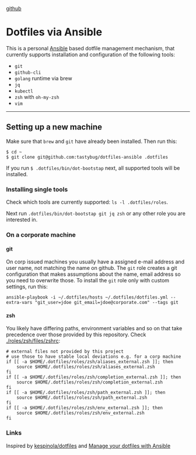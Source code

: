 [github](https://github.com/tastybug/dotfiles-ansible)

# Dotfiles via Ansible

This is a personal [Ansible](https://www.ansible.com/) based dotfile management mechanism, that currently supports installation and configuration of the following tools:

* `git`
* `github-cli`
* `golang` runtime via brew
* `jq`
* `kubectl`
* `zsh` with `oh-my-zsh`
* `vim`

----

## Setting up a new machine
Make sure that `brew` and `git` have already been installed. Then run this:

```
$ cd ~
$ git clone git@github.com:tastybug/dotfiles-ansible .dotfiles
```

If you run `$ .dotfiles/bin/dot-bootstap` next, all supported tools will be installed.

### Installing single tools
Check which tools are currently supported: `ls -l .dotfiles/roles`.

Next run `.dotfiles/bin/dot-bootstap git jq zsh` or any other role you are interested in.

### On a corporate machine

#### git
On corp issued machines you usually have a assigned e-mail address and user name, not matching the name on github. The `git` role creates a git configuration that makes assumptions about the name, email address so you need to overwrite those.
To install the `git` role only with custom settings, run this:
```
ansible-playbook -i ~/.dotfiles/hosts ~/.dotfiles/dotfiles.yml --extra-vars "git_user=jdoe git_email=jdoe@corporate.com" --tags git
```

#### zsh
You likely have differing paths, environment variables and so on that take precedence over those provided by this repository. Check [./roles/zsh/files/zshrc](./roles/zsh/files/zshrc):
```
# external files not provided by this project
# use those to have stable local deviations e.g. for a corp machine
if [[ -a $HOME/.dotfiles/roles/zsh/aliases_external.zsh ]]; then
    source $HOME/.dotfiles/roles/zsh/aliases_external.zsh
fi
if [[ -a $HOME/.dotfiles/roles/zsh/completion_external.zsh ]]; then
    source $HOME/.dotfiles/roles/zsh/completion_external.zsh
fi
if [[ -a $HOME/.dotfiles/roles/zsh/path_external.zsh ]]; then
    source $HOME/.dotfiles/roles/zsh/path_external.zsh
fi
if [[ -a $HOME/.dotfiles/roles/zsh/env_external.zsh ]]; then
    source $HOME/.dotfiles/roles/zsh/env_external.zsh
fi
```


### Links

Inspired by [kespinola/dotfiles](https://github.com/kespinola/dotfiles) and [Manage your dotfiles with Ansible](https://medium.com/espinola-designs/manage-your-dotfiles-with-ansible-6dbedd5532bb)
